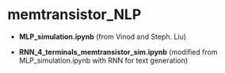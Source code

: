 # memtransistor_NLP

- **MLP_simulation.ipynb** (from Vinod and Steph. Liu)
        
- **RNN_4_terminals_memtransistor_sim.ipynb** (modified from MLP_simulation.ipynb with RNN for text generation)
